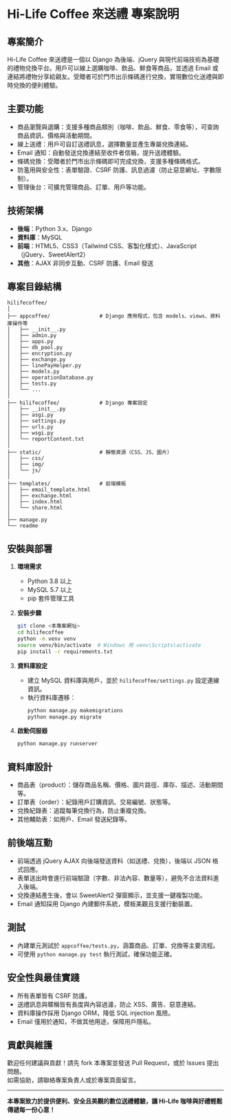 # Hi-Life Coffee 來送禮 專案說明

## 專案簡介

Hi-Life Coffee 來送禮是一個以 Django 為後端、jQuery 與現代前端技術為基礎的禮物兌換平台。用戶可以線上選購咖啡、飲品、鮮食等商品，並透過 Email 或連結將禮物分享給親友。受贈者可於門市出示條碼進行兌換，實現數位化送禮與即時兌換的便利體驗。

## 主要功能

- 商品瀏覽與選購：支援多種商品類別（咖啡、飲品、鮮食、零食等），可查詢商品資訊、價格與活動期間。
- 線上送禮：用戶可自訂送禮訊息，選擇數量並產生專屬兌換連結。
- Email 通知：自動發送兌換連結至收件者信箱，提升送禮體驗。
- 條碼兌換：受贈者於門市出示條碼即可完成兌換，支援多種條碼格式。
- 防濫用與安全性：表單驗證、CSRF 防護、訊息過濾（防止惡意網址、字數限制）。
- 管理後台：可擴充管理商品、訂單、用戶等功能。

## 技術架構

- **後端**：Python 3.x、Django
- **資料庫**：MySQL
- **前端**：HTML5、CSS3（Tailwind CSS、客製化樣式）、JavaScript（jQuery、SweetAlert2）
- **其他**：AJAX 非同步互動、CSRF 防護、Email 發送

## 專案目錄結構

```
hilifecoffee/
│
├── appcoffee/                # Django 應用程式，包含 models、views、資料庫操作等
│   ├── __init__.py
│   ├── admin.py
│   ├── apps.py
│   ├── db_pool.py
│   ├── encryption.py
│   ├── exchange.py
│   ├── linePayHelper.py
│   ├── models.py
│   ├── operationDatabase.py
│   ├── tests.py
│   └── ...
│
├── hilifecoffee/             # Django 專案設定
│   ├── __init__.py
│   ├── asgi.py
│   ├── settings.py
│   ├── urls.py
│   ├── wsgi.py
│   └── reportContent.txt
│
├── static/                   # 靜態資源（CSS、JS、圖片）
│   ├── css/
│   ├── img/
│   └── js/
│
├── templates/                # 前端模板
│   ├── email_template.html
│   ├── exchange.html
│   ├── index.html
│   └── share.html
│
├── manage.py
└── readme
```

## 安裝與部署

1. **環境需求**
   - Python 3.8 以上
   - MySQL 5.7 以上
   - pip 套件管理工具

2. **安裝步驟**
   ```bash
   git clone <本專案網址>
   cd hilifecoffee
   python -m venv venv
   source venv/bin/activate  # Windows 用 venv\Scripts\activate
   pip install -r requirements.txt
   ```

3. **資料庫設定**
   - 建立 MySQL 資料庫與用戶，並於 `hilifecoffee/settings.py` 設定連線資訊。
   - 執行資料庫遷移：
     ```bash
     python manage.py makemigrations
     python manage.py migrate
     ```

4. **啟動伺服器**
   ```bash
   python manage.py runserver
   ```

## 資料庫設計

- 商品表（product）：儲存商品名稱、價格、圖片路徑、庫存、描述、活動期間等。
- 訂單表（order）：紀錄用戶訂購資訊、交易編號、狀態等。
- 兌換紀錄表：追蹤每筆兌換行為，防止重複兌換。
- 其他輔助表：如用戶、Email 發送紀錄等。

## 前後端互動

- 前端透過 jQuery AJAX 向後端發送資料（如送禮、兌換），後端以 JSON 格式回應。
- 表單送出時會進行前端驗證（字數、非法內容、數量等），避免不合法資料進入後端。
- 兌換連結產生後，會以 SweetAlert2 彈窗顯示，並支援一鍵複製功能。
- Email 通知採用 Django 內建郵件系統，模板美觀且支援行動裝置。

## 測試

- 內建單元測試於 `appcoffee/tests.py`，涵蓋商品、訂單、兌換等主要流程。
- 可使用 `python manage.py test` 執行測試，確保功能正確。

## 安全性與最佳實踐

- 所有表單皆有 CSRF 防護。
- 送禮訊息與暱稱皆有長度與內容過濾，防止 XSS、廣告、惡意連結。
- 資料庫操作採用 Django ORM，降低 SQL injection 風險。
- Email 僅用於通知，不做其他用途，保障用戶隱私。

## 貢獻與維護

歡迎任何建議與貢獻！請先 fork 本專案並發送 Pull Request，或於 Issues 提出問題。  
如需協助，請聯絡專案負責人或於專案頁面留言。

---

**本專案致力於提供便利、安全且美觀的數位送禮體驗，讓 Hi-Life 咖啡與好禮輕鬆傳遞每一份心意！**
